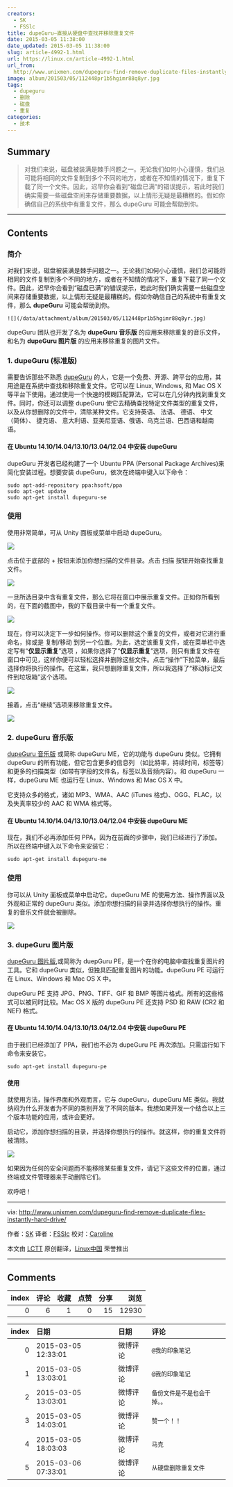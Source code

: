 ```yaml
---
creators:
  - SK
  - FSSlc
title: dupeGuru—直接从硬盘中查找并移除重复文件
date: 2015-03-05 11:38:00
date_updated: 2015-03-05 11:38:00
slug: article-4992-1.html
url: https://linux.cn/article-4992-1.html
url_from: 
  http://www.unixmen.com/dupeguru-find-remove-duplicate-files-instantly-hard-drive/
image: album/201503/05/112448pr1b5hgimr88q8yr.jpg
tags:
  - dupeguru
  - 删除
  - 磁盘
  - 重复
categories:
  - 技术
---
```


## Summary

> 对我们来说，磁盘被装满是棘手问题之一。无论我们如何小心谨慎，我们总可能将相同的文件复制到多个不同的地方，或者在不知情的情况下，重复下载了同一个文件。因此，迟早你会看到“磁盘已满”的错误提示，若此时我们确实需要一些磁盘空间来存储重要数据，以上情形无疑是最糟糕的。假如你确信自己的系统中有重复文件，那么 dupeGuru 可能会帮助到你。

***

<!-- more -->

## Contents

### 简介

对我们来说，磁盘被装满是棘手问题之一。无论我们如何小心谨慎，我们总可能将相同的文件复制到多个不同的地方，或者在不知情的情况下，重复下载了同一个文件。因此，迟早你会看到“磁盘已满”的错误提示，若此时我们确实需要一些磁盘空间来存储重要数据，以上情形无疑是最糟糕的。假如你确信自己的系统中有重复文件，那么 **dupeGuru** 可能会帮助到你。

`![](/data/attachment/album/201503/05/112448pr1b5hgimr88q8yr.jpg)`

dupeGuru 团队也开发了名为 **dupeGuru 音乐版** 的应用来移除重复的音乐文件，和名为 **dupeGuru 图片版** 的应用来移除重复的图片文件。

### 1. dupeGuru (标准版)

需要告诉那些不熟悉 [dupeGuru](http://www.hardcoded.net/dupeguru/) 的人，它是一个免费、开源、跨平台的应用，其用途是在系统中查找和移除重复文件。它可以在 Linux, Windows, 和 Mac OS X 等平台下使用。通过使用一个快速的模糊匹配算法，它可以在几分钟内找到重复文件。同时，你还可以调整 dupeGuru 使它去精确查找特定文件类型的重复文件，以及从你想删除的文件中，清除某种文件。它支持英语、 法语、 德语、 中文 （简体）、 捷克语、 意大利语、亚美尼亚语、俄语、乌克兰语、巴西语和越南语。

#### 在 Ubuntu 14.10/14.04/13.10/13.04/12.04 中安装 dupeGuru

dupeGuru 开发者已经构建了一个 Ubuntu PPA (Personal Package Archives)来简化安装过程。想要安装 dupeGuru，依次在终端中键入以下命令：

```shell
sudo apt-add-repository ppa:hsoft/ppa
sudo apt-get update
sudo apt-get install dupeguru-se
```

### 使用

使用非常简单，可从 Unity 面板或菜单中启动 dupeGuru。

[![](https://camo.githubusercontent.com/e3de88fe1a4345bc3aecd9ad7190fc9875fc3757/68747470733a2f2f313130323034373336302e7273632e63646e37372e6f72672f77702d636f6e74656e742f75706c6f6164732f323031342f31312f64757065477572755f3030372e706e67)](https://camo.githubusercontent.com/e3de88fe1a4345bc3aecd9ad7190fc9875fc3757/68747470733a2f2f313130323034373336302e7273632e63646e37372e6f72672f77702d636f6e74656e742f75706c6f6164732f323031342f31312f64757065477572755f3030372e706e67)

点击位于底部的 + 按钮来添加你想扫描的文件目录。点击 扫描 按钮开始查找重复文件。

[![](https://camo.githubusercontent.com/812b299be8b8e4e90e257ed9e46b0e209ba969f6/68747470733a2f2f313130323034373336302e7273632e63646e37372e6f72672f77702d636f6e74656e742f75706c6f6164732f323031342f31312f64757065477572755f3030382e706e67)](https://camo.githubusercontent.com/812b299be8b8e4e90e257ed9e46b0e209ba969f6/68747470733a2f2f313130323034373336302e7273632e63646e37372e6f72672f77702d636f6e74656e742f75706c6f6164732f323031342f31312f64757065477572755f3030382e706e67)

一旦所选目录中含有重复文件，那么它将在窗口中展示重复文件。正如你所看到的，在下面的截图中，我的下载目录中有一个重复文件。

[![](https://camo.githubusercontent.com/94e0bf070e0f08e5b510c692a3ddb6ac924abebb/68747470733a2f2f313130323034373336302e7273632e63646e37372e6f72672f77702d636f6e74656e742f75706c6f6164732f323031342f31312f64757065477572752d526573756c74735f3030392e706e67)](https://camo.githubusercontent.com/94e0bf070e0f08e5b510c692a3ddb6ac924abebb/68747470733a2f2f313130323034373336302e7273632e63646e37372e6f72672f77702d636f6e74656e742f75706c6f6164732f323031342f31312f64757065477572752d526573756c74735f3030392e706e67)

现在，你可以决定下一步如何操作。你可以删除这个重复的文件，或者对它进行重命名，抑或是 复制/移动 到另一个位置。为此，选定该重复文件，或在菜单栏中选定写有“**仅显示重复**”选项 ，如果你选择了“**仅显示重复**”选项，则只有重复文件在窗口中可见，这样你便可以轻松选择并删除这些文件。点击“操作”下拉菜单，最后选择你将执行的操作。在这里，我只想删除重复文件，所以我选择了“移动标记文件到垃圾箱”这个选项。

[![](https://camo.githubusercontent.com/6ff3c5f5b9accaf60458d5c5c41137ec44c87a51/68747470733a2f2f313130323034373336302e7273632e63646e37372e6f72672f77702d636f6e74656e742f75706c6f6164732f323031342f31312f4d656e755f3031302e706e67)](https://camo.githubusercontent.com/6ff3c5f5b9accaf60458d5c5c41137ec44c87a51/68747470733a2f2f313130323034373336302e7273632e63646e37372e6f72672f77702d636f6e74656e742f75706c6f6164732f323031342f31312f4d656e755f3031302e706e67)

接着，点击“继续”选项来移除重复文件。

[![](https://camo.githubusercontent.com/f165305576c4c42cd820b9605ac45be33edf1772/68747470733a2f2f313130323034373336302e7273632e63646e37372e6f72672f77702d636f6e74656e742f75706c6f6164732f323031342f31312f44656c6574696f6e2d4f7074696f6e735f3031312e706e67)](https://camo.githubusercontent.com/f165305576c4c42cd820b9605ac45be33edf1772/68747470733a2f2f313130323034373336302e7273632e63646e37372e6f72672f77702d636f6e74656e742f75706c6f6164732f323031342f31312f44656c6574696f6e2d4f7074696f6e735f3031312e706e67)

### 2. dupeGuru 音乐版

[dupeGuru 音乐版](http://www.hardcoded.net/dupeguru_me/) 或简称 dupeGuru ME，它的功能与 dupeGuru 类似。它拥有 dupeGuru 的所有功能，但它包含更多的信息列 （如比特率，持续时间，标签等）和更多的扫描类型（如带有字段的文件名，标签以及音频内容）。和 dupeGuru 一样，dupeGuru ME 也运行在 Linux、Windows 和 Mac OS X 中。

它支持众多的格式，诸如 MP3、WMA、AAC (iTunes 格式)、OGG、FLAC，以及失真率较少的 AAC 和 WMA 格式等。

#### 在 Ubuntu 14.10/14.04/13.10/13.04/12.04 中安装 dupeGuru ME

现在，我们不必再添加任何 PPA，因为在前面的步骤中，我们已经进行了添加。所以在终端中键入以下命令来安装它：

```shell
sudo apt-get install dupeguru-me
```

### 使用

你可以从 Unity 面板或菜单中启动它。dupeGuru ME 的使用方法、操作界面以及外观和正常的 dupeGuru 类似。添加你想扫描的目录并选择你想执行的操作。重复的音乐文件就会被删除。

[![](https://camo.githubusercontent.com/070f3b0cbf186254f6cc67997ce1dcade3fe7f6b/68747470733a2f2f313130323034373336302e7273632e63646e37372e6f72672f77702d636f6e74656e742f75706c6f6164732f323031342f31312f64757065477572752d4d757369632d45646974696f6e2d526573756c74735f3031322e706e67)](https://camo.githubusercontent.com/070f3b0cbf186254f6cc67997ce1dcade3fe7f6b/68747470733a2f2f313130323034373336302e7273632e63646e37372e6f72672f77702d636f6e74656e742f75706c6f6164732f323031342f31312f64757065477572752d4d757369632d45646974696f6e2d526573756c74735f3031322e706e67)

### 3. dupeGuru 图片版

[dupeGuru 图片版](http://www.hardcoded.net/dupeguru_pe/),或简称为 duepGuru PE，是一个在你的电脑中查找重复图片的工具。它和 dupeGuru 类似，但独具匹配重复图片的功能。dupeGuru PE 可运行在 Linux、Windows 和 Mac OS X 中。

dupeGuru PE 支持 JPG、PNG、TIFF、GIF 和 BMP 等图片格式。所有的这些格式可以被同时比较。Mac OS X 版的 dupeGuru PE 还支持 PSD 和 RAW (CR2 和 NEF) 格式。

#### 在 Ubuntu 14.10/14.04/13.10/13.04/12.04 中安装 dupeGuru PE

由于我们已经添加了 PPA，我们也不必为 dupeGuru PE 再次添加。只需运行如下命令来安装它。

```shell
sudo apt-get install dupeguru-pe
```

#### 使用

就使用方法，操作界面和外观而言，它与 dupeGuru，dupeGuru ME 类似。我就纳闷为什么开发者为不同的类别开发了不同的版本。我想如果开发一个结合以上三个版本功能的应用，或许会更好。

启动它，添加你想扫描的目录，并选择你想执行的操作。就这样，你的重复文件将被清除。

[![](https://camo.githubusercontent.com/61a8afafa557c4ff9d34e82510cc381869cf90cf/68747470733a2f2f313130323034373336302e7273632e63646e37372e6f72672f77702d636f6e74656e742f75706c6f6164732f323031342f31312f64757065477572752d506963747572652d45646974696f6e2d526573756c74735f3031342e706e67)](https://camo.githubusercontent.com/61a8afafa557c4ff9d34e82510cc381869cf90cf/68747470733a2f2f313130323034373336302e7273632e63646e37372e6f72672f77702d636f6e74656e742f75706c6f6164732f323031342f31312f64757065477572752d506963747572652d45646974696f6e2d526573756c74735f3031342e706e67)

如果因为任何的安全问题而不能移除某些重复文件，请记下这些文件的位置，通过终端或文件管理器来手动删除它们。

欢呼吧！

---

via: <http://www.unixmen.com/dupeguru-find-remove-duplicate-files-instantly-hard-drive/>

作者：[SK](http://www.unixmen.com/author/sk/) 译者：[FSSlc](https://github.com/FSSlc) 校对：[Caroline](https://github.com/carolinewuyan)

本文由 [LCTT](https://github.com/LCTT/TranslateProject) 原创翻译，[Linux中国](https://linux.cn/) 荣誉推出

***

## Comments


|   index |   评论 |   收藏 |   点赞 |   分享 |   浏览 |
|--------:|-------:|-------:|-------:|-------:|-------:|
|       0 |      6 |      1 |      0 |     15 |  12930 |

|   index | 日期                | 日期     | 评论                         |
|--------:|:--------------------|:---------|:-----------------------------|
|       0 | 2015-03-05 12:33:01 | 微博评论 | `@我的印象笔记`              |
|       1 | 2015-03-05 13:03:01 | 微博评论 | `@我的印象笔记`              |
|       2 | 2015-03-05 13:03:01 | 微博评论 | `备份文件是不是也会干掉。。` |
|       3 | 2015-03-05 14:03:01 | 微博评论 | `赞一个！！`                 |
|       4 | 2015-03-05 18:03:03 | 微博评论 | `马克`                       |
|       5 | 2015-03-06 07:33:01 | 微博评论 | `从硬盘删除重复文件`         |
